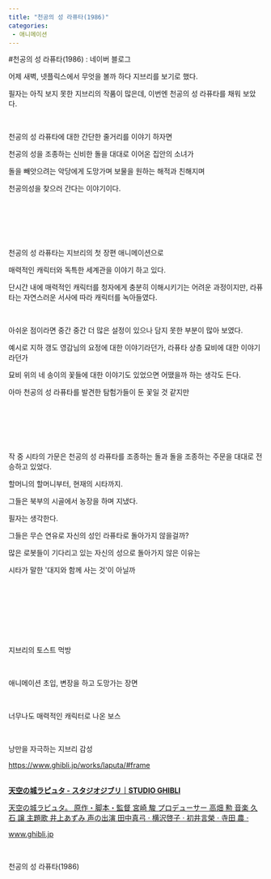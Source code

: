 ```yaml
---
title: "천공의 성 라퓨타(1986)"
categories:
 - 애니메이션
---
```

#천공의 성 라퓨타(1986) : 네이버 블로그
<div class="wrap_rabbit pcol2 _param(1) _postViewArea222985551520" id="post-view222985551520">
<!-- Rabbit HTML --><div class="se-viewer se-theme-default" lang="ko-KR">
<!-- SE_DOC_HEADER_END -->
<div class="se-main-container">
<div class="se-component se-text se-l-default" id="SE-5c24150c-0196-4f47-96a8-0fe36b700e2e">
<div class="se-component-content">
<div class="se-section se-section-text se-l-default">
<div class="se-module se-module-text">
<!-- SE-TEXT { --><p class="se-text-paragraph se-text-paragraph-align-" id="SE-76a62e16-f8e9-40ea-9d17-61b405b84d95" style=""><span class="se-fs- se-ff-" id="SE-bac61cef-a47a-43fd-ba45-f9732388f9a7" style="">어제 새벽, 넷플릭스에서 무엇을 볼까 하다 지브리를 보기로 했다.</span></p><!-- } SE-TEXT --><!-- SE-TEXT { --><p class="se-text-paragraph se-text-paragraph-align-" id="SE-53355b85-6220-4853-84ab-dd57084ba078" style=""><span class="se-fs- se-ff-" id="SE-d0f3b3f3-5bad-40b7-b727-f8ffb0df89ad" style="">필자는 아직 보지 못한 지브리의 작품이 많은데, 이번엔 천공의 성 라퓨타를 채워 보았다.</span></p><!-- } SE-TEXT --><!-- SE-TEXT { --><p class="se-text-paragraph se-text-paragraph-align-" id="SE-a1204d50-3ba0-44ea-ae65-5e86f732efde" style=""><span class="se-fs- se-ff-" id="SE-f90efa06-0b0a-45fb-860d-c43fbe8fad8b" style="">​</span></p><!-- } SE-TEXT --><!-- SE-TEXT { --><p class="se-text-paragraph se-text-paragraph-align-" id="SE-cd3bae39-2401-4a7f-9fdf-58a5620d6ec4" style=""><span class="se-fs- se-ff-" id="SE-0be746b1-ddac-41fa-a090-e5019d060c08" style="">천공의 성 라퓨타에 대한 간단한 줄거리를 이야기 하자면</span></p><!-- } SE-TEXT --><!-- SE-TEXT { --><p class="se-text-paragraph se-text-paragraph-align-" id="SE-8ef73773-42b2-4a57-b1fd-e4a0b2405e2f" style=""><span class="se-fs- se-ff-" id="SE-e6b51bc3-c04f-4156-b565-13bced073e85" style="">천공의 성을 조종하는 신비한 돌을 대대로 이어온 집안의 소녀가</span></p><!-- } SE-TEXT --><!-- SE-TEXT { --><p class="se-text-paragraph se-text-paragraph-align-" id="SE-4796800c-4c49-4abe-84d1-fa432e81b3d6" style=""><span class="se-fs- se-ff-" id="SE-ddba2375-09dd-4c14-b018-e67237a6919b" style="">돌을 빼앗으려는 악당에게 도망가며 보물을 원하는 해적과 친해지며</span></p><!-- } SE-TEXT --><!-- SE-TEXT { --><p class="se-text-paragraph se-text-paragraph-align-" id="SE-99840cee-ee7e-4162-a88a-1624fcc3e6c4" style=""><span class="se-fs- se-ff-" id="SE-024fcc4d-dadb-498d-881c-f2b074c382fb" style="">천공의성을 찾으러 간다는 이야기이다.</span></p><!-- } SE-TEXT --><!-- SE-TEXT { --><p class="se-text-paragraph se-text-paragraph-align-" id="SE-a43bd465-773b-4f4d-b967-8d8555b49b9b" style=""><span class="se-fs- se-ff-" id="SE-06ff6635-cecd-445e-8285-91b86cb433e4" style="">​</span></p><!-- } SE-TEXT --><!-- SE-TEXT { --><p class="se-text-paragraph se-text-paragraph-align-" id="SE-98acec72-0b62-405a-9086-268dc68d749f" style=""><span class="se-fs- se-ff-" id="SE-84cd3562-116a-45e4-8e7a-14551e534396" style="">​</span></p><!-- } SE-TEXT --><!-- SE-TEXT { --><p class="se-text-paragraph se-text-paragraph-align-" id="SE-2b33e1f5-c6ce-4a28-a336-6387317e334f" style=""><span class="se-fs- se-ff-" id="SE-fe23bce0-c8ad-400f-816a-881edfc83f2a" style="">​</span></p><!-- } SE-TEXT --><!-- SE-TEXT { --><p class="se-text-paragraph se-text-paragraph-align-" id="SE-b1ff722f-fd9b-4690-9a5e-2cc36ea159fd" style=""><span class="se-fs- se-ff-" id="SE-c4abfb7e-270b-4461-9cfc-69b4ffc81c8c" style="">천공의 성 라퓨타는 지브리의 첫 장편 애니메이션으로</span></p><!-- } SE-TEXT --><!-- SE-TEXT { --><p class="se-text-paragraph se-text-paragraph-align-" id="SE-2e8c063e-0574-445b-8cea-d27c9e9135b0" style=""><span class="se-fs- se-ff-" id="SE-2c158c17-b905-4ef3-abe8-4671c05c0c99" style="">매력적인 캐릭터와 독특한 세계관을 이야기 하고 있다.</span></p><!-- } SE-TEXT --><!-- SE-TEXT { --><p class="se-text-paragraph se-text-paragraph-align-" id="SE-d0162bcf-e60a-414c-b466-248592c880c3" style=""><span class="se-fs- se-ff-" id="SE-3f05e6c3-572b-4dc8-9386-69d6a07fecbb" style="">단시간 내에 매력적인 캐릭터를 청자에게 충분히 이해시키기는 어려운 과정이지만, 라퓨타는 자연스러운 서사에 따라 캐릭터를 녹아들였다.</span></p><!-- } SE-TEXT --><!-- SE-TEXT { --><p class="se-text-paragraph se-text-paragraph-align-" id="SE-21e5bd00-2879-43d6-a44c-8dc4934d953f" style=""><span class="se-fs- se-ff-" id="SE-47998c66-af97-44c0-92be-955f567577de" style="">​</span></p><!-- } SE-TEXT --><!-- SE-TEXT { --><p class="se-text-paragraph se-text-paragraph-align-" id="SE-9c77213c-7e5e-4fed-b63f-74a2c788b1c2" style=""><span class="se-fs- se-ff-" id="SE-4aaf43d4-0626-4e77-a627-b2c3a71f53ce" style="">아쉬운 점이라면 중간 중간 더 많은 설정이 있으나 담지 못한 부분이 많아 보였다.</span></p><!-- } SE-TEXT --><!-- SE-TEXT { --><p class="se-text-paragraph se-text-paragraph-align-" id="SE-6470f4e6-007e-4e8d-909f-c1c3157baadc" style=""><span class="se-fs- se-ff-" id="SE-8686f28e-68e0-422d-8ca5-f42886c42bdb" style="">예시로 지하 갱도 영감님의 요정에 대한 이야기라던가, 라퓨타 상층 묘비에 대한 이야기라던가</span></p><!-- } SE-TEXT --><!-- SE-TEXT { --><p class="se-text-paragraph se-text-paragraph-align-" id="SE-9d0b28ec-d6ee-4edc-b9b9-8b82ed68600e" style=""><span class="se-fs- se-ff-" id="SE-7c345f9a-efc9-4599-b129-dc37aa7e4464" style="">묘비 위의 네 송이의 꽃들에 대한 이야기도 있었으면 어땠을까 하는 생각도 든다.</span></p><!-- } SE-TEXT --><!-- SE-TEXT { --><p class="se-text-paragraph se-text-paragraph-align-" id="SE-6d520cc3-23b5-4909-b528-7fde3eeb75ec" style=""><span class="se-fs- se-ff-" id="SE-8e67d9eb-a0f0-4c74-952b-034cb7903bdc" style="">아마 천공의 성 라퓨타를 발견한 탐험가들이 둔 꽃일 것 같지만</span></p><!-- } SE-TEXT --><!-- SE-TEXT { --><p class="se-text-paragraph se-text-paragraph-align-" id="SE-8756925d-12c3-4c84-9458-b7b35b3d37db" style=""><span class="se-fs- se-ff-" id="SE-da48f434-bf8e-4aaa-a9ec-cc279c402084" style="">​</span></p><!-- } SE-TEXT --><!-- SE-TEXT { --><p class="se-text-paragraph se-text-paragraph-align-" id="SE-05a4d78e-63c8-4b5b-84b2-204bd0a67f9b" style=""><span class="se-fs- se-ff-" id="SE-e5fad811-9a7f-4747-91d4-d64a77108b2d" style="">​</span></p><!-- } SE-TEXT --><!-- SE-TEXT { --><p class="se-text-paragraph se-text-paragraph-align-" id="SE-f816a336-87fc-40b6-a7d3-79c87bdebfc2" style=""><span class="se-fs- se-ff-" id="SE-f8186933-5b6d-48ad-aa78-feeb4ebf7065" style="">​</span></p><!-- } SE-TEXT --><!-- SE-TEXT { --><p class="se-text-paragraph se-text-paragraph-align-" id="SE-32391814-7ecf-4334-ad71-97c0afca54cd" style=""><span class="se-fs- se-ff-" id="SE-760739eb-64ef-49c6-bfce-a9b2c0e01e76" style="">작 중 시타의 가문은 천공의 성 라퓨타를 조종하는 돌과 돌을 조종하는 주문을 대대로 전승하고 있었다.</span></p><!-- } SE-TEXT --><!-- SE-TEXT { --><p class="se-text-paragraph se-text-paragraph-align-" id="SE-d56b00b2-1597-4b0e-83dc-e7e5809826da" style=""><span class="se-fs- se-ff-" id="SE-7a971bd8-5bc4-472c-a80a-3be21f61206e" style="">할머니의 할머니부터, 현재의 시타까지.</span></p><!-- } SE-TEXT --><!-- SE-TEXT { --><p class="se-text-paragraph se-text-paragraph-align-" id="SE-48d7110b-67f5-4f3f-ac5f-67f12e5073af" style=""><span class="se-fs- se-ff-" id="SE-b7ddd42a-020a-4da1-ac45-94b11b9d0c83" style="">그들은 북부의 시골에서 농장을 하며 지냈다.</span></p><!-- } SE-TEXT --><!-- SE-TEXT { --><p class="se-text-paragraph se-text-paragraph-align-" id="SE-8a7deb38-ddd0-41b3-98ae-f989d5c001a0" style=""><span class="se-fs- se-ff-" id="SE-a99eea8d-905a-4913-9571-e994ce60ff63" style="">필자는 생각한다.</span></p><!-- } SE-TEXT --><!-- SE-TEXT { --><p class="se-text-paragraph se-text-paragraph-align-" id="SE-97fe3dc4-f7d6-4efb-ba7f-228ae91aaf8c" style=""><span class="se-fs- se-ff-" id="SE-ffc4d43a-f920-4fad-b951-3c5e1bb38ac0" style="">그들은 무슨 연유로 자신의 성인 라퓨타로 돌아가지 않을걸까?</span></p><!-- } SE-TEXT --><!-- SE-TEXT { --><p class="se-text-paragraph se-text-paragraph-align-" id="SE-929d8b10-8688-4fe3-b443-f0c242218c4f" style=""><span class="se-fs- se-ff-" id="SE-69ff1e5a-6e78-4d48-89c5-427a586994a7" style="">많은 로봇들이 기다리고 있는 자신의 성으로 돌아가지 않은 이유는</span></p><!-- } SE-TEXT --><!-- SE-TEXT { --><p class="se-text-paragraph se-text-paragraph-align-" id="SE-edf1d833-1a1c-47cb-912b-d247b2e213a8" style=""><span class="se-fs- se-ff-" id="SE-a075f895-cc49-48f0-a229-22fbc9db6f58" style="">시타가 말한 '대지와 함께 사는 것'이 아닐까</span></p><!-- } SE-TEXT --><!-- SE-TEXT { --><p class="se-text-paragraph se-text-paragraph-align-" id="SE-c8f0d7ac-3ad9-47a6-85bb-499f749391ba" style=""><span class="se-fs- se-ff-" id="SE-4ebfa53c-78f5-44b5-bbf7-c9a849cfca01" style="">​</span></p><!-- } SE-TEXT --><!-- SE-TEXT { --><p class="se-text-paragraph se-text-paragraph-align-" id="SE-63cce8c2-630c-45e4-a2e5-a09cece48746" style=""><span class="se-fs- se-ff-" id="SE-609b6f9e-c323-41de-91d7-6cd6f204fd40" style="">​</span></p><!-- } SE-TEXT --><!-- SE-TEXT { --><p class="se-text-paragraph se-text-paragraph-align-" id="SE-1a5eb9f4-32c6-47b9-9cb3-ac76ed16c674" style=""><span class="se-fs- se-ff-" id="SE-8a5e932f-31b6-42ac-899a-9037438529d1" style="">​</span></p><!-- } SE-TEXT -->
</div>
</div>
</div>
</div> <div class="se-component se-image se-l-default" id="SE-1b79a157-09e7-430c-9fce-11ee1149e007">
<div class="se-component-content se-component-content-fit">
<div class="se-section se-section-image se-l-default se-section-align-">
<div class="se-module se-module-image" style="">
<a class="se-module-image-link __se_image_link __se_link" data-linkdata='{"id" : "SE-1b79a157-09e7-430c-9fce-11ee1149e007", "src" : "https://postfiles.pstatic.net/MjAyMzAxMTZfMTAg/MDAxNjczODI5MjUwMDY2.UsJkH7EWtYddYknzATjGdotLMQ178ycvueT7GSSeBUUg.CnJc4A_8wFCWG0S-InSq4nXvkKme0QSDezzFPxPeJ3sg.JPEG.dls32208/laputa015.jpg", "originalWidth" : "1920", "originalHeight" : "1038", "linkUse" : "false", "link" : ""}' data-linktype="img" href="#" onclick="return false;" style="">
<img alt="" class="se-image-resource" data-height="478" data-lazy-src="https://postfiles.pstatic.net/MjAyMzAxMTZfMTAg/MDAxNjczODI5MjUwMDY2.UsJkH7EWtYddYknzATjGdotLMQ178ycvueT7GSSeBUUg.CnJc4A_8wFCWG0S-InSq4nXvkKme0QSDezzFPxPeJ3sg.JPEG.dls32208/laputa015.jpg?type=w966" data-width="886" src="https://raw.githubusercontent.com/rage147-OwO/rage147-OwO.github.io/master/_images/images/2023-1-16-천공의 성 라퓨타(1986)/0.jpg">
</a>
</div>
<div class="se-module se-module-text se-caption"><p class="se-text-paragraph se-text-paragraph-align-" id="SE-e1fb1620-a838-4501-b52b-6d938f4b268e" style=""><span class="se-fs- se-ff-" id="SE-7fcbeb44-f15e-4113-b2c8-41d3d043c88a" style="">지브리의 토스트 먹방</span></p></div>
</div>
</div>
</div>
<div class="se-component se-image se-l-default" id="SE-ea0eae76-7315-4548-a350-c3c2f31ba5af">
<div class="se-component-content se-component-content-fit">
<div class="se-section se-section-image se-l-default se-section-align-">
<div class="se-module se-module-image" style="">
<a class="se-module-image-link __se_image_link __se_link" data-linkdata='{"id" : "SE-ea0eae76-7315-4548-a350-c3c2f31ba5af", "src" : "https://postfiles.pstatic.net/MjAyMzAxMTZfMjMg/MDAxNjczODI4Nzc4NzAx.iIwn1pxRzAuSYDmeGu55SmpsnH-tbFoOiE3OS6HkaHYg.Xk79c1OYUrS_5dWuLwFh6WgzFQvhOPwCvqBzehoVhCUg.JPEG.dls32208/laputa012.jpg", "originalWidth" : "1920", "originalHeight" : "1038", "linkUse" : "false", "link" : ""}' data-linktype="img" href="#" onclick="return false;" style="">
<img alt="" class="se-image-resource" data-height="478" data-lazy-src="https://postfiles.pstatic.net/MjAyMzAxMTZfMjMg/MDAxNjczODI4Nzc4NzAx.iIwn1pxRzAuSYDmeGu55SmpsnH-tbFoOiE3OS6HkaHYg.Xk79c1OYUrS_5dWuLwFh6WgzFQvhOPwCvqBzehoVhCUg.JPEG.dls32208/laputa012.jpg?type=w966" data-width="886" src="https://raw.githubusercontent.com/rage147-OwO/rage147-OwO.github.io/master/_images/images/2023-1-16-천공의 성 라퓨타(1986)/1.jpg">
</a>
</div>
<div class="se-module se-module-text se-caption"><p class="se-text-paragraph se-text-paragraph-align-" id="SE-a4f8917d-8791-45cf-a0a0-26c76daaeea0" style=""><span class="se-fs- se-ff-" id="SE-0929ea92-6c01-4248-8cc6-f14f54063e6a" style="">애니메이션 초입, 변장을 하고 도망가는 장면</span></p></div>
</div>
</div>
</div>
<div class="se-component se-image se-l-default" id="SE-7f4a828a-90be-45e9-86b2-7b67e9eb331e">
<div class="se-component-content se-component-content-fit">
<div class="se-section se-section-image se-l-default se-section-align-">
<div class="se-module se-module-image" style="">
<a class="se-module-image-link __se_image_link __se_link" data-linkdata='{"id" : "SE-7f4a828a-90be-45e9-86b2-7b67e9eb331e", "src" : "https://postfiles.pstatic.net/MjAyMzAxMTZfMjIw/MDAxNjczODI4NzY2MjEz.acc4NHukPKVg3Wgs6GFUeJNkvqTGLdA1xZFpBJu8iQ8g.tGgXF2SdFMwq1GAgBqDN_3UESoW1vzS3obHqacA0Gu8g.JPEG.dls32208/laputa011.jpg", "originalWidth" : "1920", "originalHeight" : "1038", "linkUse" : "false", "link" : ""}' data-linktype="img" href="#" onclick="return false;" style="">
<img alt="" class="se-image-resource" data-height="478" data-lazy-src="https://postfiles.pstatic.net/MjAyMzAxMTZfMjIw/MDAxNjczODI4NzY2MjEz.acc4NHukPKVg3Wgs6GFUeJNkvqTGLdA1xZFpBJu8iQ8g.tGgXF2SdFMwq1GAgBqDN_3UESoW1vzS3obHqacA0Gu8g.JPEG.dls32208/laputa011.jpg?type=w966" data-width="886" src="https://raw.githubusercontent.com/rage147-OwO/rage147-OwO.github.io/master/_images/images/2023-1-16-천공의 성 라퓨타(1986)/2.jpg">
</a>
</div>
<div class="se-module se-module-text se-caption"><p class="se-text-paragraph se-text-paragraph-align-" id="SE-f618fb4a-d417-436e-b103-8d0f6acc128b" style=""><span class="se-fs- se-ff-" id="SE-9d960945-bd86-40c0-842f-060ae1a215c5" style="">너무나도 매력적인 캐릭터로 나온 보스</span></p></div>
</div>
</div>
</div>
<div class="se-component se-image se-l-default" id="SE-fcbf84ad-c6c1-452c-944d-a5332721e371">
<div class="se-component-content se-component-content-fit">
<div class="se-section se-section-image se-l-default se-section-align-">
<div class="se-module se-module-image" style="">
<a class="se-module-image-link __se_image_link __se_link" data-linkdata='{"id" : "SE-fcbf84ad-c6c1-452c-944d-a5332721e371", "src" : "https://postfiles.pstatic.net/MjAyMzAxMTZfNjMg/MDAxNjczODI4ODA3MTk5.79VgqYU7XSd8vm2ED6IxAa7Vt5k6SiTEkSuRUJFA3TEg.pTCZC_Ung3r_WeJrcXIZkcEcyYStsnSkWvpYJseazs8g.JPEG.dls32208/laputa035.jpg", "originalWidth" : "1920", "originalHeight" : "1038", "linkUse" : "false", "link" : ""}' data-linktype="img" href="#" onclick="return false;" style="">
<img alt="" class="se-image-resource" data-height="478" data-lazy-src="https://postfiles.pstatic.net/MjAyMzAxMTZfNjMg/MDAxNjczODI4ODA3MTk5.79VgqYU7XSd8vm2ED6IxAa7Vt5k6SiTEkSuRUJFA3TEg.pTCZC_Ung3r_WeJrcXIZkcEcyYStsnSkWvpYJseazs8g.JPEG.dls32208/laputa035.jpg?type=w966" data-width="886" src="https://raw.githubusercontent.com/rage147-OwO/rage147-OwO.github.io/master/_images/images/2023-1-16-천공의 성 라퓨타(1986)/3.jpg">
</a>
</div>
<div class="se-module se-module-text se-caption"><p class="se-text-paragraph se-text-paragraph-align-" id="SE-f395f2a1-5094-49c8-9119-728441d8653a" style=""><span class="se-fs- se-ff-" id="SE-e490c41b-6f96-4d7e-944e-70199859df92" style="">낭만을 자극하는 지브리 감성</span></p></div>
</div>
</div>
</div>
<div class="se-component se-text se-l-default" id="SE-0a745027-c4d1-4e97-98a5-e83a2ae443ce">
<div class="se-component-content">
<div class="se-section se-section-text se-l-default">
<div class="se-module se-module-text">
<!-- SE-TEXT { --><p class="se-text-paragraph se-text-paragraph-align-" id="SE-eca8e90a-306d-4115-a331-f95d8c51969d" style=""><span class="se-fs- se-ff-" id="SE-d24b6294-d7d3-4af3-8d4c-29e37ad3a358" style=""><a class="se-link" href="https://www.ghibli.jp/works/laputa/#frame" target="_blank">https://www.ghibli.jp/works/laputa/#frame</a></span></p><!-- } SE-TEXT -->
</div>
</div>
</div>
</div> <div class="se-component se-oglink se-l-image" id="SE-331176ce-16fc-4d2b-825a-cc95fbba90c3">
<div class="se-component-content">
<div class="se-section se-section-oglink se-l-image se-section-align-">
<div class="se-module se-module-oglink">
<a class="se-oglink-thumbnail" href="https://www.ghibli.jp/works/laputa/#frame" target="_blank">
<img alt="" class="se-oglink-thumbnail-resource" src="https://dthumb-phinf.pstatic.net/?src=%22https%3A%2F%2Fwww.ghibli.jp%2Fimages%2Flaputa.jpg%22&amp;type=ff120"/>
</a>
<a class="se-oglink-info" href="https://www.ghibli.jp/works/laputa/#frame" target="_blank">
<div class="se-oglink-info-container">
<strong class="se-oglink-title">天空の城ラピュタ - スタジオジブリ｜STUDIO GHIBLI</strong>
<p class="se-oglink-summary">天空の城ラピュタ。 原作・脚本・監督 宮崎 駿 プロデューサー 高畑 勲 音楽 久石 譲 主題歌 井上あずみ 声の出演 田中真弓 ⋅ 横沢啓子 ⋅ 初井言榮 ⋅ 寺田 農 ⋅</p>
<p class="se-oglink-url">www.ghibli.jp</p>
</div>
</a>
</div>
</div>
</div>
<script class="__se_module_data" data-module='{"type":"v2_oglink", "id" :"SE-331176ce-16fc-4d2b-825a-cc95fbba90c3", "data" : {"link" : "https://www.ghibli.jp/works/laputa/#frame", "isVideo" : "false", "thumbnail" : "https://dthumb-phinf.pstatic.net/?src=%22https%3A%2F%2Fwww.ghibli.jp%2Fimages%2Flaputa.jpg%22&amp;type=ff120"}}' type="text/data"></script>
</div> <div class="se-component se-text se-l-default" id="SE-f145b12c-1dd7-4052-9b45-32307d3974b2">
<div class="se-component-content">
<div class="se-section se-section-text se-l-default">
<div class="se-module se-module-text">
<!-- SE-TEXT { --><p class="se-text-paragraph se-text-paragraph-align-" id="SE-6f63a503-3225-4c1b-a02b-eea895d58d38" style=""><span class="se-fs- se-ff-" id="SE-836badfb-7a94-43f8-aff6-1e96f819efbb" style="">​</span></p><!-- } SE-TEXT --><!-- SE-TEXT { --><p class="se-text-paragraph se-text-paragraph-align-" id="SE-2974762e-fe3f-40b5-bea8-59dc86dc345f" style=""><span class="se-fs- se-ff-" id="SE-96365b61-f13b-4596-bc2c-1f7d4caca29c" style="">천공의 성 라퓨타(1986) </span></p><!-- } SE-TEXT -->
</div>
</div>
</div>
</div> </div>
</div>
</div>